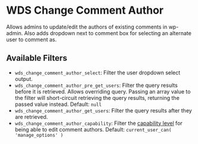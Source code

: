# WDS Change Comment Author
Allows admins to update/edit the authors of existing comments in wp-admin. Also adds dropdown next to comment box for selecting an alternate user to comment as.

## Available Filters

* `wds_change_comment_author_select`: Filter the user dropdown select output.
* `wds_change_comment_author_pre_get_users`: Filter the query results before it is retrieved. Allows overriding query. Passing an array value to the filter will short-circuit retrieving the query results, returning the passed value instead. Default: `null`
* `wds_change_comment_author_get_users`: Filter the query results after they are retrieved.
* `wds_change_comment_author_capability`: Filter the [capability level](http://codex.wordpress.org/Roles_and_Capabilities#Capabilities) for being able to edit comment authors. Default: `current_user_can( 'manage_options' )`
